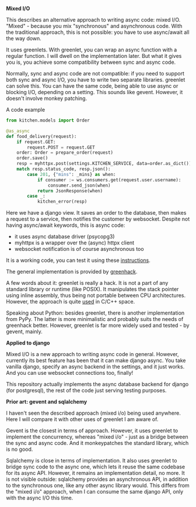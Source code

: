 **Mixed I/O**

This describes an alternative approach to writing async code: mixed I/O.
"Mixed" - because you mix "synchronous" and asynchronous 
code. With the traditional approach, this is not possible: you have to use 
async/await all 
the way down.

It uses greenlets.
With greenlet, you can wrap an async function with a 
regular function. I will dwell on the implementation later. But what it 
gives you is, 
you achieve some compatibility between sync and async code.

Normally, sync and async code are not compatible: if you
need to support both sync and async I/O, you have to write two separate libraries.
greenlet can solve this. You 
can have the same code, being able to use async or blocking I/O, depending on a 
setting. 
This sounds like gevent. However, it doesn't involve monkey patching.

A code example

```python
from kitchen.models import Order

@as_async
def food_delivery(request):
    if request.GET:
        request.POST = request.GET
    order: Order = prepare_order(request)
    order.save()
    resp = myhttpx.post(settings.KITCHEN_SERVICE, data=order.as_dict())
    match resp.status_code, resp.json():
        case 201, {"mins": _mins} as when:
            if consumer := ws.consumers.get(request.user.username):
                consumer.send_json(when)
            return JsonResponse(when)
        case _:
            kitchen_error(resp)
```

Here we have a django view. It saves an order to the database, then makes a 
request to a service, then notifies the customer by websocket.
Despite not having async/await keywords, this is async code:

- it uses async database driver (psycopg3)
- myhttpx is a wrapper over the (async) httpx client
- websocket notification is of course asynchronous too

It is a working code, you can test it using these
[instructions](https://github.com/Bi-Coloured-Python-Rock-Snake/pgbackend).

The general implementation is provided by
[greenhack](https://github.com/Bi-Coloured-Python-Rock-Snake/greenhack).

A few words about it: greenlet is really a hack. It is 
not a part of any standard library or runtime (like POSIX). It manipulates the 
stack 
pointer using inline assembly, thus being not portable between CPU 
architectures.
However, the approach is quite [used](https://en.wikipedia.org/wiki/Coroutine#C)
in C/C++ space.

Speaking about Python: besides greenlet, there is another implementation 
from PyPy. The latter is more minimalistic and probably suits the needs of 
greenhack better. However, greenlet is far more widely used and tested - by 
gevent, mainly.

**Applied to django**

Mixed I/O is a new approach to writing async code in general. However, 
currently 
its best 
feature has been that it can make django async. You take vanilla django, 
specify an async backend in the settings, and it just works. And you can use 
websocket connections too, finally!

This repository actually implements the async database backend for django
(for postgresql),
the 
rest of the code just serving testing purposes.

**Prior art: gevent and sqlalchemy**

I haven't seen the described approach (mixed i/o) being used anywhere. Here 
I will compare it with other uses of greenlet I am aware of.

Gevent is the closest in terms of approach. However, it uses greenlet to 
implement the concurrency, whereas "mixed i/o" - just as a bridge 
between the sync and async code. And it monkeypatches the 
standard library, which is no good.

Sqlalchemy is close in terms of implementation. It also uses greenlet to 
bridge sync code to the async one, which lets it reuse the same codebase for 
its async API. However, it remains an implementation detail, no 
more. It is not visible outside: sqlalchemy provides an asynchronous API, in 
addition to the synchronous one, 
like any other async library would. This differs from the "mixed i/o" 
approach, when I can consume the same django API, only with the async I/O 
this time.


